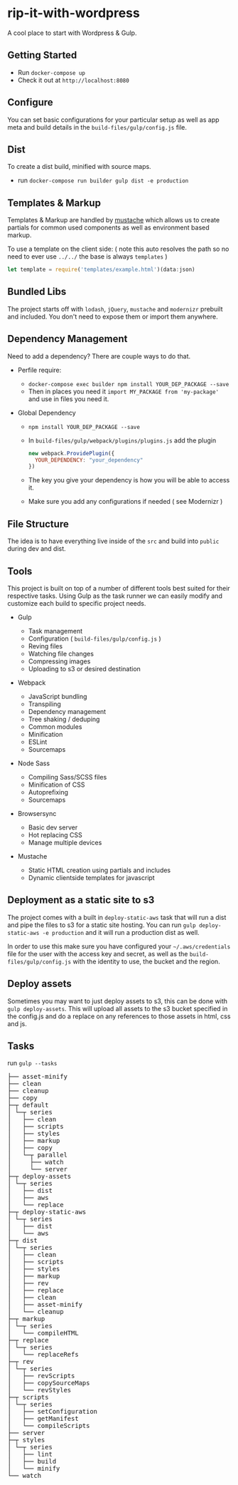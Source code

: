 # rip-it-with-wordpress
A cool place to start with Wordpress & Gulp.

## Getting Started
- Run `docker-compose up`
- Check it out at `http://localhost:8080`

## Configure
You can set basic configurations for your particular setup as well as app meta and build details in the `build-files/gulp/config.js` file.

## Dist
To create a dist build, minified with source maps.
- run `docker-compose run builder gulp dist -e production`

## Templates & Markup
Templates & Markup are handled by [mustache](https://mustache.github.io/) which allows us to create partials for common used components as well as environment based markup.

To use a template on the client side: ( note this auto resolves the path so no need to ever use `../../` the base is always `templates` )
```javascript
let template = require('templates/example.html')(data:json)
```

## Bundled Libs
The project starts off with `lodash`, `jQuery`, `mustache` and `modernizr` prebuilt and included. You don't need to expose them or import them anywhere.

## Dependency Management
Need to add a dependency? There are couple ways to do that.
  - Perfile require:
    - `docker-compose exec builder npm install YOUR_DEP_PACKAGE --save`
    - Then in places you need it `import MY_PACKAGE from 'my-package'` and use in files you need it.

  - Global Dependency
    - `npm install YOUR_DEP_PACKAGE --save`
    - In `build-files/gulp/webpack/plugins/plugins.js` add the plugin

      ```javascript
      new webpack.ProvidePlugin({
        YOUR_DEPENDENCY: "your_dependency"
      })
      ```
    - The key you give your dependency is how you will be able to access it.
    - Make sure you add any configurations if needed ( see Modernizr )


## File Structure
The idea is to have everything live inside of the `src` and build into `public` during dev and dist.

## Tools
This project is built on top of a number of different tools best suited for their respective tasks. Using Gulp as the task runner we can easily modify and customize each build to specific project needs.

- Gulp
  - Task management
  - Configuration ( `build-files/gulp/config.js` )
  - Reving files
  - Watching file changes
  - Compressing images
  - Uploading to s3 or desired destination

- Webpack
  - JavaScript bundling
  - Transpiling
  - Dependency management
  - Tree shaking / deduping
  - Common modules
  - Minification
  - ESLint
  - Sourcemaps

- Node Sass
  - Compiling Sass/SCSS files
  - Minification of CSS
  - Autoprefixing
  - Sourcemaps

- Browsersync
  - Basic dev server
  - Hot replacing CSS
  - Manage multiple devices

- Mustache
  - Static HTML creation using partials and includes
  - Dynamic clientside templates for javascript

## Deployment as a static site to s3
The project comes with a built in `deploy-static-aws` task that will run a dist and pipe the files to s3 for a static site hosting. You can run `gulp deploy-static-aws -e production` and it will run a production dist as well.

In order to use this make sure you have configured your `~/.aws/credentials` file for the user with the access key and secret, as well as the `build-files/gulp/config.js` with the identity to use, the bucket and the region.

## Deploy assets
Sometimes you may want to just deploy assets to s3, this can be done with `gulp deploy-assets`. This will upload all assets to the s3 bucket specified in the config.js and do a replace on any references to those assets in html, css and js.

## Tasks
run `gulp --tasks`
<pre>
├── asset-minify
├── clean
├── cleanup
├── copy
├─┬ default
│ └─┬ series
│   ├── clean
│   ├── scripts
│   ├── styles
│   ├── markup
│   ├── copy
│   └─┬ parallel
│     ├── watch
│     └── server
├─┬ deploy-assets
│ └─┬ series
│   ├── dist
│   ├── aws
│   └── replace
├─┬ deploy-static-aws
│ └─┬ series
│   ├── dist
│   └── aws
├─┬ dist
│ └─┬ series
│   ├── clean
│   ├── scripts
│   ├── styles
│   ├── markup
│   ├── rev
│   ├── replace
│   ├── clean
│   ├── asset-minify
│   └── cleanup
├─┬ markup
│ └─┬ series
│   └── compileHTML
├─┬ replace
│ └─┬ series
│   └── replaceRefs
├─┬ rev
│ └─┬ series
│   ├── revScripts
│   ├── copySourceMaps
│   └── revStyles
├─┬ scripts
│ └─┬ series
│   ├── setConfiguration
│   ├── getManifest
│   └── compileScripts
├── server
├─┬ styles
│ └─┬ series
│   ├── lint
│   ├── build
│   └── minify
└── watch
</pre>